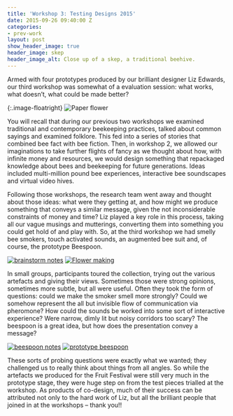 ```yaml
---
title: 'Workshop 3: Testing Designs 2015'
date: 2015-09-26 09:40:00 Z
categories:
- prev-work
layout: post
show_header_image: true
header_image: skep
header_image_alt: Close up of a skep, a traditional beehive.
---
```


Armed with four prototypes produced by our brilliant designer Liz Edwards, our third workshop was somewhat of a evaluation session: what works, what doesn’t, what could be made better?

{:.image-floatright}
![Paper flower](/uploads/2-80be32.jpg)

You will recall that during our previous two workshops we examined traditional and contemporary beekeeping practices, talked about common sayings and examined folklore. This fed into a series of stories that combined bee fact with bee fiction. Then, in workshop 2, we allowed our imaginations to take further flights of fancy as we thought about how, with infinite money and resources, we would design something that repackaged knowledge about bees and beekeeping for future generations. Ideas included multi-million pound bee experiences, interactive bee soundscapes and virtual video hives.

Following those workshops, the research team went away and thought about those ideas: what were they getting at, and how might we produce something that conveys a similar message, given the not inconsiderable constraints of money and time? Liz played a key role in this process, taking all our vague musings and mutterings, converting them into something you could get hold of and play with. So, at the third workshop we had smelly bee smokers, touch activated sounds, an augmented bee suit and, of course, the prototype Beespoon.


[![brainstorm notes](/uploads/workshop3notes_320.jpg)](/uploads/workshop3notes_lg.jpg)
[![Flower making](/uploads/workshop3-flowers-320.jpg)](/uploads/workshop3-flowers-lg.jpg)

In small groups, participants toured the collection, trying out the various artefacts and giving their views. Sometimes those were strong opinions, sometimes more subtle, but all were useful. Often they took the form of questions: could we make the smoker smell more strongly? Could we somehow represent the all but invisible flow of communication via pheromone? How could the sounds be worked into some sort of interactive experience? Were narrow, dimly lit but noisy corridors too scary? The beespoon is a great idea, but how does the presentation convey a message?

[![beespoon notes](/uploads/workshop3-notes2-320.jpg)](/uploads/workshop3-notes2-lg.jpg)
[![prototype beespoon](/uploads/workshop3-beespoon-320.jpg)](/uploads/workshop3-beespoon-lg.jpg)

These sorts of probing questions were exactly what we wanted; they challenged us to really think about things from all angles. So while the artefacts we produced for the Fruit Festival were still very much in the prototype stage, they were huge step on from the test pieces trialled at the workshop. As products of co-design, much of their success can be attributed not only to the hard work of Liz, but all the brilliant people that joined in at the workshops – thank you!!
